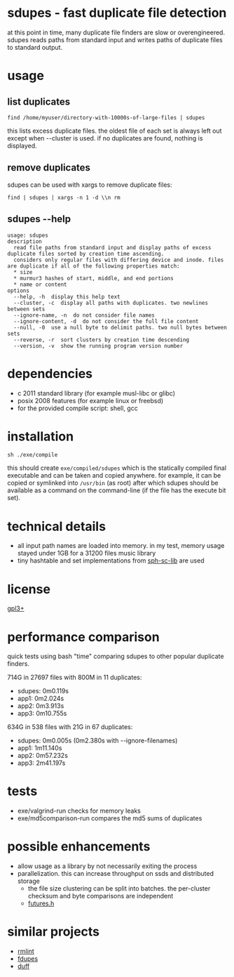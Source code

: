 # sdupes - fast duplicate file detection

at this point in time, many duplicate file finders are slow or overengineered. sdupes reads paths from standard input and writes paths of duplicate files to standard output.

# usage
## list duplicates
~~~
find /home/myuser/directory-with-10000s-of-large-files | sdupes
~~~

this lists excess duplicate files. the oldest file of each set is always left out except when --cluster is used.
if no duplicates are found, nothing is displayed.

## remove duplicates
sdupes can be used with xargs to remove duplicate files:
~~~
find | sdupes | xargs -n 1 -d \\n rm
~~~

## sdupes --help
~~~
usage: sdupes
description
  read file paths from standard input and display paths of excess duplicate files sorted by creation time ascending.
  considers only regular files with differing device and inode. files are duplicate if all of the following properties match:
  * size
  * murmur3 hashes of start, middle, and end portions
  * name or content
options
  --help, -h  display this help text
  --cluster, -c  display all paths with duplicates. two newlines between sets
  --ignore-name, -n  do not consider file names
  --ignore-content, -d  do not consider the full file content
  --null, -0  use a null byte to delimit paths. two null bytes between sets
  --reverse, -r  sort clusters by creation time descending
  --version, -v  show the running program version number
~~~

# dependencies
* c 2011 standard library (for example musl-libc or glibc)
* posix 2008 features (for example linux or freebsd)
* for the provided compile script: shell, gcc

# installation
~~~
sh ./exe/compile
~~~
this should create `exe/compiled/sdupes` which is the statically compiled final executable and can be taken and copied anywhere. for example, it can be copied or symlinked into `/usr/bin` (as root) after which sdupes should be available as a command on the command-line (if the file has the execute bit set).

# technical details
* all input path names are loaded into memory. in my test, memory usage stayed under 1GB for a 31200 files music library
* tiny hashtable and set implementations from [sph-sc-lib](https://github.com/sph-mn/sph-sc-lib) are used

# license
[gpl3+](https://www.gnu.org/licenses/gpl-3.0.txt)

# performance comparison
quick tests using bash "time" comparing sdupes to other popular duplicate finders.

714G in 27697 files with 800M in 11 duplicates:
* sdupes: 0m0.119s
* app1: 0m2.024s
* app2: 0m3.913s
* app3: 0m10.755s

634G in 538 files with 21G in 67 duplicates:
* sdupes: 0m0.005s (0m2.380s with --ignore-filenames)
* app1: 1m11.140s
* app2: 0m57.232s
* app3: 2m41.197s

# tests
* exe/valgrind-run checks for memory leaks
* exe/md5comparison-run compares the md5 sums of duplicates

# possible enhancements
* allow usage as a library by not necessarily exiting the process
* parallelization. this can increase throughput on ssds and distributed storage
  * the file size clustering can be split into batches. the per-cluster checksum and byte comparisons are independent
  * [futures.h](https://github.com/sph-mn/sph-sc-lib/blob/master/source/c-precompiled/sph/futures.h)

# similar projects
* [rmlint](https://github.com/sahib/rmlint)
* [fdupes](https://github.com/adrianlopezroche/fdupes)
* [duff](https://github.com/jcburley/duff)
